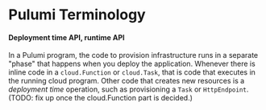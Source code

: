 # Pulumi Terminology

#### Deployment time API, runtime API
In a Pulumi program, the code to provision infrastructure runs in a separate "phase" that happens when you deploy the application. Whenever there is inline code in a `cloud.Function` or `cloud.Task`, that is code that executes in the running cloud program. Other code that creates new resources is a *deployment time* operation, such as provisioning a `Task` or `HttpEndpoint`. (TODO: fix up once the cloud.Function part is decided.)